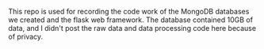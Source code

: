 This repo is used for recording the code work of the MongoDB databases we created and the flask web framework.
The database contained 10GB of data, and I didn't post the raw data and data processing code here because of privacy.
